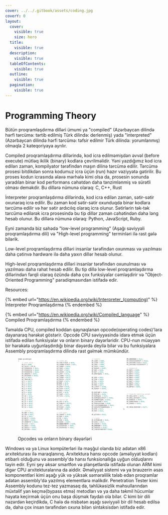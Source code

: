 ```yaml
---
cover: ../../.gitbook/assets/coding.jpg
coverY: 0
layout:
  cover:
    visible: true
    size: hero
  title:
    visible: true
  description:
    visible: true
  tableOfContents:
    visible: true
  outline:
    visible: true
  pagination:
    visible: true
---
```


# Programming Theory

Bütün proqramlaşdırma dilləri ümumi  ya "compiled" (Azərbaycan dilində hərfi tərcümə: tərtib edilmiş Türk dilində: derlenmiş) yada "interpreted" (Azərbaycan dilində hərfi tərcümə: təfsir edilmir Türk dilində: yorumlanmış) olmaqla 2 kateqoriyaya ayrılır.&#x20;

Compiled proqramlaşdırma dillərində, kod icra edilməmişdən əvvəl (before execute) mütləq ikilik (binary) kodlara çevrilməlidir. Yəni yazdığımız kod icra edilən zaman, kompilyator tərəfindən maşın dilinə tərcümə edilir. Tərcümə prosesi bitdikdən sonra kodumuz icra üçün (run) hazır vəziyyətə gətirilir. Bu proses kodun icrasında əlavə mərhələ kimi olsa da, prosesin sonunda yaradılan binar kod performans cəhətdən daha tənzimlənmiş və sürətli olması deməkdir. Bu dillərə nümunə olaraq: C, C++, Rust&#x20;

İnterpreter proqramlaşdırma dillərində, kod icra edilən zaman, sətir-sətir oxunaraq icra edilir. Bu zaman kod sətir-sətir oxunduqda binar kodlara tərcümə edilir və hər sətir ardıcılıq olaraq icra olunur. Sətirlərin tək-tək tərcümə edilərək icra prosesində bu tip dillər zaman cəhətindən daha ləng  hesab olunur. Bu dillərə nümunə olaraq: Python, JavaScript, Ruby.

Eyni zamanda biz sahədə "low-level programming" (Aşağı səviyyəli proqramlaşdırma dili) və "High-level programming" terminləri ilə rast gələ bilərik.

Low-level proqramlaşdırma dilləri insanlar tərəfindən oxunması və yazılması daha çətinvə hardware ilə daha yaxın dillər hesab olunur.&#x20;

High-level proqramlaşdırma dilləri insanlar tərəfindən oxunulması və yazılması daha rahat hesab edilir. Bu tip dillə low-level proqramlaşdırma dillərindən fərqli olaraq özündə daha çox funksiyalar cəmləşdirir və "Object-Oriented Programming" paradiqmasından istifadə edir.



Resources:

{% embed url="https://en.wikipedia.org/wiki/Interpreter_(computing)" %}
İnterpreter Proqramlaşdırma
{% endembed %}

{% embed url="https://en.wikipedia.org/wiki/Compiled_language" %}
Compiled Proqramlaşdırma
{% endembed %}

Təməldə CPU, compiled koddan qaynaqlanan opcode(operating codes)'lara dayanaraq hərəkət göstərir. Opcode CPU səviyyəsində idarə etmək üçün istifadə edilən funksiyalar və onların binary dəyərləridir. CPU-nun müəyyən bir hərəkətə uyğunlaşdırdığı binar dəyərdə deyilə bilər və bu funksiyalara Assembly proqramlaşdırma dilində rast gəlmək mümkündür. &#x20;

<figure><img src="../../.gitbook/assets/opcodes2.jpg" alt=""><figcaption><p>Opcodes və onların binary dəyərləri</p></figcaption></figure>

Windows və ya Linux kompüterləri ilə məşğul olanda biz adətən x86 arxitekturası ilə maraqlanırıq. Arxitektura hansı opcode (əməliyyat kodları) etibarlı olduğunu və assembly'də hansı funksionallığa uyğun olduqlarını təyin edir. Eyni şey əksər smartfon və planşetlərdə istifadə olunan ARM kimi digər CPU arxitekturalarına da aiddir. Əməliyyat sistemi və ya brauzerin əsas komponentləri kimi aşağı yük və yüksək səmərəlilik tələb edən proqramlar adətən assembly'də yazılmış elementlərə malikdir. Penetration Tester kimi Assembly kodunu tez-tez yazmasaq da, təhlükəsizlik məhsullarından müxtəlif yan keçmə(bypass etmə) metodları və ya daha təkmil hücumlar həyata keçirmək üçün onu başa düşmək faydalı ola bilər. C kimi bir dili nəzərdən keçirdikdə, C hələ də nisbətən aşağı səviyyəli bir dil hesab edilsə də, daha çox insan tərəfindən oxuna bilən sintaksisdən istifadə edir.
